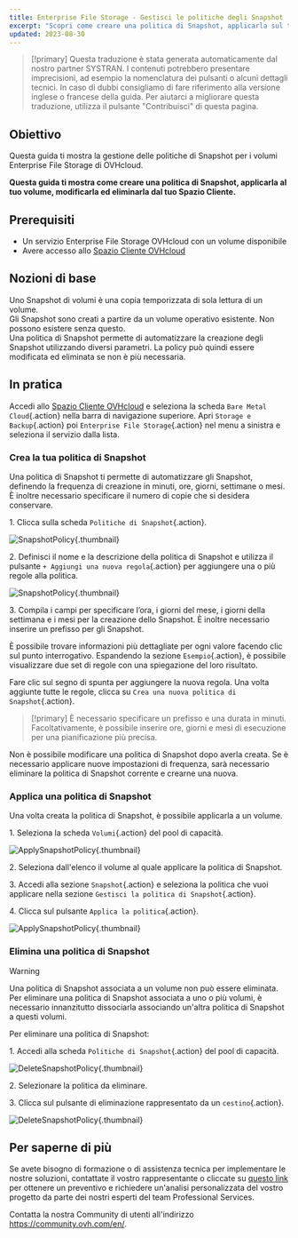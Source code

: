 ```yaml
---
title: Enterprise File Storage - Gestisci le politiche degli Snapshot
excerpt: "Scopri come creare una politica di Snapshot, applicarla sul tuo volume, modificarla ed eliminarla dal tuo spazio cliente"
updated: 2023-08-30
---
```


> [!primary]
> Questa traduzione è stata generata automaticamente dal nostro partner SYSTRAN. I contenuti potrebbero presentare imprecisioni, ad esempio la nomenclatura dei pulsanti o alcuni dettagli tecnici. In caso di dubbi consigliamo di fare riferimento alla versione inglese o francese della guida. Per aiutarci a migliorare questa traduzione, utilizza il pulsante "Contribuisci" di questa pagina.
>

## Obiettivo

Questa guida ti mostra la gestione delle politiche di Snapshot per i volumi Enterprise File Storage di OVHcloud.

**Questa guida ti mostra come creare una politica di Snapshot, applicarla al tuo volume, modificarla ed eliminarla dal tuo Spazio Cliente.**

## Prerequisiti

- Un servizio Enterprise File Storage OVHcloud con un volume disponibile
- Avere accesso allo [Spazio Cliente OVHcloud](/links/manager)

## Nozioni di base

Uno Snapshot di volumi è una copia temporizzata di sola lettura di un volume.<br>
Gli Snapshot sono creati a partire da un volume operativo esistente. Non possono esistere senza questo.<br>
Una politica di Snapshot permette di automatizzare la creazione degli Snapshot utilizzando diversi parametri. La policy può quindi essere modificata ed eliminata se non è più necessaria.

## In pratica

Accedi allo [Spazio Cliente OVHcloud](/links/manager) e seleziona la scheda `Bare Metal Cloud`{.action} nella barra di navigazione superiore. Apri `Storage e Backup`{.action} poi `Enterprise File Storage`{.action} nel menu a sinistra e seleziona il servizio dalla lista.

### Crea la tua politica di Snapshot

Una politica di Snapshot ti permette di automatizzare gli Snapshot, definendo la frequenza di creazione in minuti, ore, giorni, settimane o mesi. 
È inoltre necessario specificare il numero di copie che si desidera conservare.

1\. Clicca sulla scheda `Politiche di Snapshot`{.action}.

![SnapshotPolicy](images/Snapshot_Policy_1.png){.thumbnail}

2\. Definisci il nome e la descrizione della politica di Snapshot e utilizza il pulsante `+ Aggiungi una nuova regola`{.action} per aggiungere una o più regole alla politica.

![SnapshotPolicy](images/Snapshot_Policy_2.png){.thumbnail}

3\. Compila i campi per specificare l’ora, i giorni del mese, i giorni della settimana e i mesi per la creazione dello Snapshot. È inoltre necessario inserire un prefisso per gli Snapshot.

È possibile trovare informazioni più dettagliate per ogni valore facendo clic sul punto interrogativo. Espandendo la sezione `Esempio`{.action}, è possibile visualizzare due set di regole con una spiegazione del loro risultato.

Fare clic sul segno di spunta per aggiungere la nuova regola. Una volta aggiunte tutte le regole, clicca su `Crea una nuova politica di Snapshot`{.action}.

> [!primary]
> È necessario specificare un prefisso e una durata in minuti. Facoltativamente, è possibile inserire ore, giorni e mesi di esecuzione per una pianificazione più precisa.
>

Non è possibile modificare una politica di Snapshot dopo averla creata. Se è necessario applicare nuove impostazioni di frequenza, sarà necessario eliminare la politica di Snapshot corrente e crearne una nuova. 

### Applica una politica di Snapshot 

Una volta creata la politica di Snapshot, è possibile applicarla a un volume.

1\. Seleziona la scheda `Volumi`{.action} del pool di capacità.

![ApplySnapshotPolicy](images/Snapshot_Policy_3.png){.thumbnail}

2\. Seleziona dall'elenco il volume al quale applicare la politica di Snapshot.

3\. Accedi alla sezione `Snapshot`{.action} e seleziona la politica che vuoi applicare nella sezione `Gestisci la politica di Snapshot`{.action}. 

4\. Clicca sul pulsante `Applica la politica`{.action}.

![ApplySnapshotPolicy](images/Snapshot_Policy_4.png){.thumbnail}

### Elimina una politica di Snapshot

> [!warning]
>
> Una politica di Snapshot associata a un volume non può essere eliminata. Per eliminare una politica di Snapshot associata a uno o più volumi, è necessario innanzitutto dissociarla associando un'altra politica di Snapshot a questi volumi.
>

Per eliminare una politica di Snapshot:

1\. Accedi alla scheda `Politiche di Snapshot`{.action} del pool di capacità.

![DeleteSnapshotPolicy](images/Snapshot_Policy_5.png){.thumbnail}

2\. Selezionare la politica da eliminare.

3\. Clicca sul pulsante di eliminazione rappresentato da un `cestino`{.action}.

![DeleteSnapshotPolicy](images/Snapshot_Policy_6.png){.thumbnail}

## Per saperne di più <a name="go-further"></a>

Se avete bisogno di formazione o di assistenza tecnica per implementare le nostre soluzioni, contattate il vostro rappresentante o cliccate su [questo link](https://www.ovhcloud.com/it/professional-services/) per ottenere un preventivo e richiedere un'analisi personalizzata del vostro progetto da parte dei nostri esperti del team Professional Services.

Contatta la nostra Community di utenti all'indirizzo <https://community.ovh.com/en/>.
